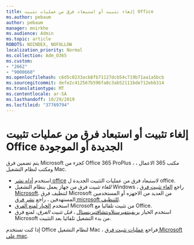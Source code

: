 ```yaml
---
title: إلغاء تثبيت أو استبعاد فرق من عمليات تثبيت Office
ms.author: pebaum
author: pebaum
manager: mnirkhe
ms.audience: Admin
ms.topic: article
ROBOTS: NOINDEX, NOFOLLOW
localization_priority: Normal
ms.collection: Adm_O365
ms.custom:
- "2662"
- "9000660"
ms.openlocfilehash: c6d5c0233acb8fb71127dcb54c719b71aa1a5bcb
ms.sourcegitcommit: defe2c412567b596fa8c3ab52111bde712ebb314
ms.translationtype: MT
ms.contentlocale: ar-SA
ms.lasthandoff: 10/29/2019
ms.locfileid: "37769794"
---
```

# <a name="uninstall-or-exclude-teams-from-new-or-existing-office-installations"></a>إلغاء تثبيت أو استبعاد فرق من عمليات تثبيت Office الجديدة أو الموجودة

يتم تضمين فرق Microsoft كجزء من Office 365 ProPlus ، مكتب 365 الاعمال ، ومكتب لنظام التشغيل Mac.

- استخدم [أداه نشر office](https://docs.microsoft.com/deployoffice/teams-install#how-to-exclude-microsoft-teams-from-new-installations-of-office-365-proplus) لاستبعاد فرق من عمليات التثبيت الجديدة ل office.
- *للغاء تثبيت* فرق من جهاز يعمل بنظام التشغيل Windows ، راجع [إلغاء تثبيت فرق Microsoft](https://support.office.com/article/3b159754-3c26-4952-abe7-57d27f5f4c81). لتنظيف فرق Microsoft من العديد من الاجهزه أو المستخدمين المستهدفين ، راجع [نشر فرق microsoft للتنظيف](https://docs.microsoft.com/microsoftteams/scripts/powershell-script-teams-deployment-clean-up).
- استخدم [الخيار لمنع الفرق](https://docs.microsoft.com/deployoffice/teams-install#use-group-policy-to-control-the-installation-of-microsoft-teams
) Microsoft من تثبيت تلقائيا مع Office.
- استخدم الخيار [بريفينتفيرستلاونتشافتيرينستال](https://docs.microsoft.com/deployoffice/teams-install#use-group-policy-to-prevent-microsoft-teams-from-starting-automatically-after-installation) ، *قبل تثبيت الفرق*، لمنع فرق Microsoft من بدء التشغيل تلقائيا بعد التثبيت.

إذا كنت تستخدم Office لنظام التشغيل Mac ، فراجع [عمليات تثبيت فرق Microsoft علي mac](https://docs.microsoft.com/deployoffice/teams-install#microsoft-teams-installations-on-a-mac).